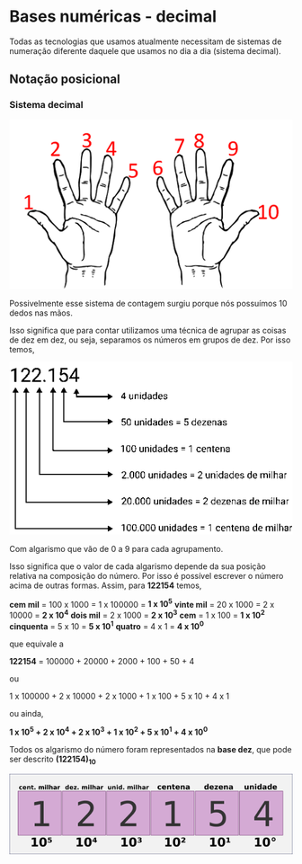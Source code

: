 # Bases numéricas - decimal

Todas as tecnologias que usamos atualmente necessitam de sistemas de numeração diferente daquele que usamos no dia a dia (sistema decimal).

## Notação posicional

### Sistema decimal

![dez dedos](img/p0000-0.png)

Possivelmente esse sistema de contagem surgiu porque nós possuímos 10 dedos nas mãos.

Isso significa que para contar utilizamos uma técnica de agrupar as coisas de dez em dez, ou seja, separamos os números em grupos de dez. Por isso temos,

![sistema decimal](img/p0000-1.png)

Com algarismo que vão de 0 a 9 para cada agrupamento.

Isso significa que o valor de cada algarismo depende da sua posição relativa na composição do número. Por isso é possível escrever o número acima de outras formas. Assim, para **122154** temos,

**cem mil** = 100 x 1000 = 1 x 100000 = **1 x 10<sup>5</sup>** 
**vinte mil** = 20 x 1000 = 2 x 10000 = **2 x 10<sup>4</sup>**
**dois mil** = 2 x 1000 = **2 x 10<sup>3</sup>**
**cem** = 1 x 100 = **1 x 10<sup>2</sup>**
**cinquenta** = 5 x 10 = **5 x 10<sup>1</sup>** 
**quatro** = 4 x 1 = **4 x 10<sup>0</sup>**

que equivale a

**122154** = 100000 + 20000 + 2000 + 100 + 50 + 4

ou

1 x 100000 + 2 x 10000 + 2 x 1000 + 1 x 100 + 5 x 10 + 4 x 1

ou ainda,

**1 x 10<sup>5</sup> + 2 x 10<sup>4</sup> + 2 x 10<sup>3</sup> + 1 x 10<sup>2</sup> + 5 x 10<sup>1</sup> + 4 x 10<sup>0</sup>**


Todos os algarismo do número foram representados na **base dez**, que pode ser descrito **(122154)<sub>10</sub>**

![representação decimal](img/p0000-2.png)
